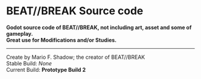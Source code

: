 # BEAT//BREAK Source code
**Godot source code of BEAT//BREAK, not including art, asset and some of gameplay.**\
**Great use for Modifications and/or Studies.**

---
Create by Mario F. Shadow; the creator of BEAT//BREAK\
Stable Build: *None*\
Current Build: **Prototype Build 2**
